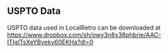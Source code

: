 ## USPTO Data

USPTO data used in LocalRetro can be downloaded at https://www.dropbox.com/sh/owy3n8x38phbrie/AAC-ITIglTsXeYBvekv60EKHa?dl=0
